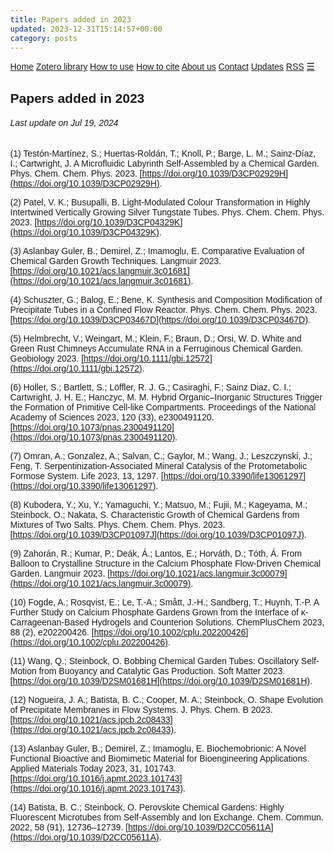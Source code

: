 ```yaml
---
title: Papers added in 2023
updated: 2023-12-31T15:14:57+00:00
category: posts
---
```


<html>
<head>
<meta name="viewport" content="width=device-width, initial-scale=1">
<link rel="stylesheet" href="https://cdnjs.cloudflare.com/ajax/libs/font-awesome/4.7.0/css/font-awesome.min.css">
<style>
body {margin:0;font-family:Arial}

.topnav {
  overflow: hidden;
  background-color: #333;
}

.topnav a {
  float: left;
  display: block;
  color: #f2f2f2;
  text-align: center;
  padding: 14px 16px;
  text-decoration: none;
  font-size: 17px;
}

.active {
  background-color: royalblue;
  color: white;
}

.topnav .icon {
  display: none;
}

.dropdown {
  float: left;
  overflow: hidden;
}

.dropdown .dropbtn {
  font-size: 17px;    
  border: none;
  outline: none;
  color: white;
  padding: 14px 16px;
  background-color: inherit;
  font-family: inherit;
  margin: 0;
}

.dropdown-content {
  display: none;
  position: absolute;
  background-color: #f9f9f9;
  min-width: 160px;
  box-shadow: 0px 8px 16px 0px rgba(0,0,0,0.2);
  z-index: 1;
}

.dropdown-content a {
  float: none;
  color: black;
  padding: 12px 16px;
  text-decoration: none;
  display: block;
  text-align: left;
}

.topnav a:hover, .dropdown:hover .dropbtn {
  background-color: #555;
  color: white;
}

.dropdown-content a:hover {
  background-color: #ddd;
  color: black;
}

.dropdown:hover .dropdown-content {
  display: block;
}

@media screen and (max-width: 600px) {
  .topnav a:not(:first-child), .dropdown .dropbtn {
    display: none;
  }
  .topnav a.icon {
    float: right;
    display: block;
  }
}

@media screen and (max-width: 600px) {
  .topnav.responsive {position: relative;}
  .topnav.responsive .icon {
    position: absolute;
    right: 0;
    top: 0;
  }
  .topnav.responsive a {
    float: none;
    display: block;
    text-align: left;
  }
  .topnav.responsive .dropdown {float: none;}
  .topnav.responsive .dropdown-content {position: relative;}
  .topnav.responsive .dropdown .dropbtn {
    display: block;
    width: 100%;
    text-align: left;
  }
}
</style>
</head>
<body>

<div class="topnav" id="myTopnav">
  <a href="https://cpimentelguerra.com/chemobrionics/">Home</a>
  <a href="https://cpimentelguerra.com/chemobrionics/zotero">Zotero library</a>
  <a href="https://cpimentelguerra.com/chemobrionics/howtouse">How to use</a>
  <a href="https://cpimentelguerra.com/chemobrionics/howtocite">How to cite</a>
  <a href="https://cpimentelguerra.com/chemobrionics/about">About us</a>
  <a href="https://cpimentelguerra.com/#contact">Contact</a>
  <a class="active" href="https://cpimentelguerra.com/chemobrionics/updates">Updates</a>
  <a href="https://cpimentelguerra.com/chemobrionics/feed.xml">RSS</a>
  <a href="javascript:void(0);" style="font-size:15px;" class="icon" onclick="myFunction()">&#9776;</a>
</div>

<script>
function myFunction() {
  var x = document.getElementById("myTopnav");
  if (x.className === "topnav") {
    x.className += " responsive";
  } else {
    x.className = "topnav";
  }
}
</script>

</body>
</html>

## Papers added in 2023
###### Last update on Jul 19, 2024

(1) Testón-Martínez, S.; Huertas-Roldán, T.; Knoll, P.; Barge, L. M.; Sainz-Díaz, I.; Cartwright, J. A Microfluidic Labyrinth Self-Assembled by a Chemical Garden. Phys. Chem. Chem. Phys. 2023. [https://doi.org/10.1039/D3CP02929H](https://doi.org/10.1039/D3CP02929H).

(2) Patel, V. K.; Busupalli, B. Light-Modulated Colour Transformation in Highly Intertwined Vertically Growing Silver Tungstate Tubes. Phys. Chem. Chem. Phys. 2023. [https://doi.org/10.1039/D3CP04329K](https://doi.org/10.1039/D3CP04329K).

(3) Aslanbay Guler, B.; Demirel, Z.; Imamoglu, E. Comparative Evaluation of Chemical Garden Growth Techniques. Langmuir 2023. [https://doi.org/10.1021/acs.langmuir.3c01681](https://doi.org/10.1021/acs.langmuir.3c01681).

(4) Schuszter, G.; Balog, E.; Bene, K. Synthesis and Composition Modification of Precipitate Tubes in a Confined Flow Reactor. Phys. Chem. Chem. Phys. 2023. [https://doi.org/10.1039/D3CP03467D](https://doi.org/10.1039/D3CP03467D).

(5) Helmbrecht, V.; Weingart, M.; Klein, F.; Braun, D.; Orsi, W. D. White and Green Rust Chimneys Accumulate RNA in a Ferruginous Chemical Garden. Geobiology 2023. [https://doi.org/10.1111/gbi.12572](https://doi.org/10.1111/gbi.12572).

(6) Holler, S.; Bartlett, S.; Löffler, R. J. G.; Casiraghi, F.; Sainz Diaz, C. I.; Cartwright, J. H. E.; Hanczyc, M. M. Hybrid Organic–Inorganic Structures Trigger the Formation of Primitive Cell-like Compartments. Proceedings of the National Academy of Sciences 2023, 120 (33), e2300491120. [https://doi.org/10.1073/pnas.2300491120](https://doi.org/10.1073/pnas.2300491120).

(7) Omran, A.; Gonzalez, A.; Salvan, C.; Gaylor, M.; Wang, J.; Leszczynski, J.; Feng, T. Serpentinization-Associated Mineral Catalysis of the Protometabolic Formose System. Life 2023, 13, 1297. [https://doi.org/10.3390/life13061297](https://doi.org/10.3390/life13061297).

(8) Kubodera, Y.; Xu, Y.; Yamaguchi, Y.; Matsuo, M.; Fujii, M.; Kageyama, M.; Steinbock, O.; Nakata, S. Characteristic Growth of Chemical Gardens from Mixtures of Two Salts. Phys. Chem. Chem. Phys. 2023. [https://doi.org/10.1039/D3CP01097J](https://doi.org/10.1039/D3CP01097J).

(9) Zahorán, R.; Kumar, P.; Deák, Á.; Lantos, E.; Horváth, D.; Tóth, Á. From Balloon to Crystalline Structure in the Calcium Phosphate Flow-Driven Chemical Garden. Langmuir 2023. [https://doi.org/10.1021/acs.langmuir.3c00079](https://doi.org/10.1021/acs.langmuir.3c00079).

(10) Fogde, A.; Rosqvist, E.; Le, T.-A.; Smått, J.-H.; Sandberg, T.; Huynh, T.-P. A Further Study on Calcium Phosphate Gardens Grown from the Interface of κ-Carrageenan-Based Hydrogels and Counterion Solutions. ChemPlusChem 2023, 88 (2), e202200426. [https://doi.org/10.1002/cplu.202200426](https://doi.org/10.1002/cplu.202200426).

(11) Wang, Q.; Steinbock, O. Bobbing Chemical Garden Tubes: Oscillatory Self-Motion from Buoyancy and Catalytic Gas Production. Soft Matter 2023. [https://doi.org/10.1039/D2SM01681H](https://doi.org/10.1039/D2SM01681H).

(12) Nogueira, J. A.; Batista, B. C.; Cooper, M. A.; Steinbock, O. Shape Evolution of Precipitate Membranes in Flow Systems. J. Phys. Chem. B 2023. [https://doi.org/10.1021/acs.jpcb.2c08433](https://doi.org/10.1021/acs.jpcb.2c08433).

(13) Aslanbay Guler, B.; Demirel, Z.; Imamoglu, E. Biochemobrionic: A Novel Functional Bioactive and Biomimetic Material for Bioengineering Applications. Applied Materials Today 2023, 31, 101743. [https://doi.org/10.1016/j.apmt.2023.101743](https://doi.org/10.1016/j.apmt.2023.101743).

(14) Batista, B. C.; Steinbock, O. Perovskite Chemical Gardens: Highly Fluorescent Microtubes from Self-Assembly and Ion Exchange. Chem. Commun. 2022, 58 (91), 12736–12739. [https://doi.org/10.1039/D2CC05611A](https://doi.org/10.1039/D2CC05611A).

<script src="https://tinylytics.app/embed/e7zeffP-cdeigWn-stZa.js" defer></script> 
